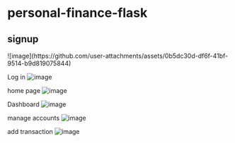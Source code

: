 # personal-finance-flask
<h2>signup</h2>
![image](https://github.com/user-attachments/assets/0b5dc30d-df6f-41bf-9514-b9d819075844)

Log in
![image](https://github.com/user-attachments/assets/460a7519-89b4-4d15-9f37-5ed3fba86d38)

home page
![image](https://github.com/user-attachments/assets/55e39635-95b5-4497-b875-9da9c12fc9a7)

Dashboard
![image](https://github.com/user-attachments/assets/696314c6-ee12-418f-a7ed-9da7d34a602f)

manage accounts
![image](https://github.com/user-attachments/assets/b351f13b-608a-4d61-bdd7-e09e870447e3)

add transaction
![image](https://github.com/user-attachments/assets/1abfed2e-6007-4424-b5a5-669b24861a8d)

